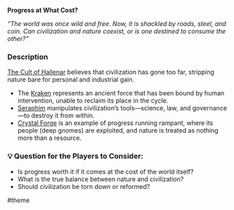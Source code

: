 **Progress at What Cost?**

*“The world was once wild and free. Now, it is shackled by roads, steel, and coin. Can civilization and nature coexist, or is one destined to consume the other?”*

### **Description**

[The Cult of Hallenar](/factions/the-cult-of-hallenar/the-cult-of-hallenar) believes that civilization has gone too far, stripping nature bare for personal and industrial gain.

* The [Kraken](/npcs/monsters/kraken/kraken) represents an ancient force that has been bound by human intervention, unable to reclaim its place in the cycle.
* [Seraphim](/npcs/vallence-npcs/iron-veil-npcs/seraphim-vos/seraphim-vos) manipulates civilization’s tools—science, law, and governance—to destroy it from within.
* [Crystal Forge](/places/crystal-forge/crystal-forge) is an example of progress running rampant, where its people (deep gnomes) are exploited, and nature is treated as nothing more than a resource.

### 💡 **Question for the Players to Consider:**

* Is progress worth it if it comes at the cost of the world itself?
* What is the true balance between nature and civilization?
* Should civilization be torn down or reformed?

\#theme
